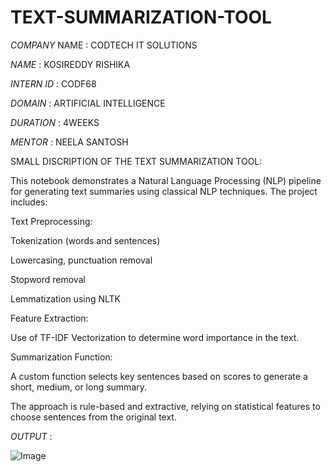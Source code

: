 # TEXT-SUMMARIZATION-TOOL

*COMPANY* NAME : CODTECH IT SOLUTIONS

*NAME* : KOSIREDDY RISHIKA

*INTERN ID* : CODF68

*DOMAIN* : ARTIFICIAL INTELLIGENCE

*DURATION* : 4WEEKS

*MENTOR* : NEELA SANTOSH

SMALL DISCRIPTION OF THE TEXT SUMMARIZATION TOOL:

This notebook demonstrates a Natural Language Processing (NLP) pipeline for generating text summaries using classical NLP techniques. The project includes:

Text Preprocessing:

Tokenization (words and sentences)

Lowercasing, punctuation removal

Stopword removal

Lemmatization using NLTK

Feature Extraction:

Use of TF-IDF Vectorization to determine word importance in the text.

Summarization Function:

A custom function selects key sentences based on scores to generate a short, medium, or long summary.

The approach is rule-based and extractive, relying on statistical features to choose sentences from the original text.

*OUTPUT* :

![Image](https://github.com/user-attachments/assets/3d535850-c16a-457b-b4e5-ecd94567b4eb)


